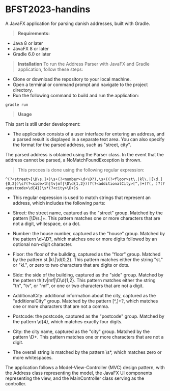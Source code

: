 # BFST2023-handins

A JavaFX application for parsing danish addresses, built with Gradle.

> **Requirements:**


- Java 8 or later
- JavaFX 8 or later
- Gradle 6.0 or later

> **Installation**
To run the Address Parser with JavaFX and Gradle application, follow these steps:

- Clone or download the repository to your local machine.
- Open a terminal or command prompt and navigate to the project directory.
- Run the following command to build and run the application:

```
gradle run
```

> **Usage**

This part is still under development:

- The application consists of a user interface for entering an address, and a parsed result is displayed in a separate text area. You can also specify the format for the parsed address, such as "street, city".

The parsed address is obtained using the Parser class. In the event that the address cannot be parsed, a NoMatchFoundException is thrown.

> This procces is done using the following regular expression:

```
^(?<street>[\D\s.]+)\s+(?<number>\d+\D?),\s+((?<floor>st\.|kl\.|[\d.]{0,2})\s?(?<side>th|tv|mf|\D\d{1,2}))?(?<additionalCity>[^,]+)?(, )?(?<postcode>\d{4})\s*(?<city>\D+)$
```

- This regular expression is used to match strings that represent an address, which includes the following parts:

- Street: the street name, captured as the "street" group. Matched by the pattern [\D\s.]+. This pattern matches one or more characters that are not a digit, whitespace, or a dot.

- Number: the house number, captured as the "house" group. Matched by the pattern \d+\D?, which matches one or more digits followed by an optional non-digit character.

- Floor: the floor of the building, captured as the "floor" group. Matched by the pattern st\.|kl\.|\d{0,2}. This pattern matches either the string "st." or "kl.", or zero to two characters that are digits or dots.

- Side: the side of the building, captured as the "side" group. Matched by the pattern th|tv|mf|\D\d{1,2}. This pattern matches either the string "th", "tv", or "mf", or one or two characters that are not a digit.

- AdditionalCity: additional information about the city, captured as the "additionalCity" group. Matched by the pattern [^,]+?, which matches one or more characters that are not a comma.

- Postcode: the postcode, captured as the "postcode" group. Matched by the pattern \d{4}, which matches exactly four digits.

- City: the city name, captured as the "city" group. Matched by the pattern \D+. This pattern matches one or more characters that are not a digit.

- The overall string is matched by the pattern \s*, which matches zero or more whitespaces.



The application follows a Model-View-Controller (MVC) design pattern, with the Address class representing the model, the JavaFX UI components representing the view, and the MainController class serving as the controller.

